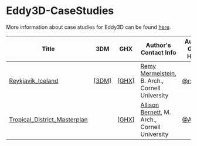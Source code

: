 # Eddy3D-CaseStudies
More information about case studies for Eddy3D can be found [here](https://www.eddy3d.com/case-studies/).







| Title                                                                                                                                       | 3DM                                                                                                     | GHX                                                                                                                | Author's Contact Info                                                                                                    | Author's Github Handle                   |
|---------------------------------------------------------------------------------------------------------------------------------------------|---------------------------------------------------------------------------------------------------------|--------------------------------------------------------------------------------------------------------------------|-----------------------------------------------------------------------------------------------------------|------------------------------------------|
| <a href='https://www.eddy3d.com/case-study-reykjavik/'>Reykjavik_Iceland</a>                                 | <a href='https://www.eddy3d.com/download/406/' download>[3DM]</a> | <a href='https://github.com/kastnerp/Eddy3D-CaseStudies/tree/main/Reykjavik_Iceland' download>[GHX]</a>            | <a href='https://www.linkedin.com/in/remy-mermelstein'>Remy Mermelstein</a>, B. Arch., Cornell University | [@rsm278](https://github.com/rsm278)     |
| <a href='https://www.eddy3d.com/wp-content/uploads/2021/02/Tropical_District_Masterplan.pdf'>Tropical_District_Masterplan</a> |                                                                                                         | <a href='https://github.com/kastnerp/Eddy3D-CaseStudies/tree/main/Tropical_District_Masterplan' download>[GHX]</a> | <a href='https://www.linkedin.com/in/allison-bernett/'>Allison Bernett</a>, M. Arch., Cornell University  | [@ABernett](https://github.com/ABernett) |



   

